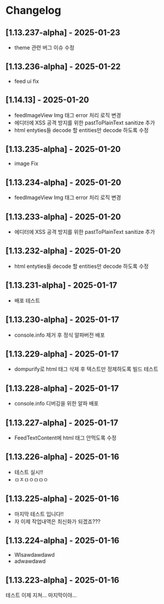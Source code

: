 # Changelog

## [1.13.237-alpha] - 2025-01-23
- theme 관련 버그 이슈 수정


## [1.13.236-alpha] - 2025-01-22
- feed ui fix
  
## [1.14.13] - 2025-01-20
- feedImageView Img 태그 error 처리 로직 변경
- 에디터에 XSS 공격 방지를 위한 pastToPlainText sanitize 추가
- html entyties들 decode 할 entities만 decode 하도록 수정


## [1.13.235-alpha] - 2025-01-20
- image Fix


## [1.13.234-alpha] - 2025-01-20
- feedImageView Img 태그 error 처리 로직 변경


## [1.13.233-alpha] - 2025-01-20
- 에디터에 XSS 공격 방지를 위한 pastToPlainText sanitize 추가


## [1.13.232-alpha] - 2025-01-20
- html entyties들 decode 할 entities만 decode 하도록 수정


## [1.13.231-alpha] - 2025-01-17
- 배포 테스트 


## [1.13.230-alpha] - 2025-01-17
- console.info 제거 후 정식 알파버전 배포


## [1.13.229-alpha] - 2025-01-17
- dompurify로 html 태그 삭제 후 텍스트만 정제하도록 빌드 테스트


## [1.13.228-alpha] - 2025-01-17
- console.info 디버깅을 위한 알파 배포


## [1.13.227-alpha] - 2025-01-17
- FeedTextContent에 html 태그 안먹도록 수정


## [1.13.226-alpha] - 2025-01-16
- 테스트 실시!!
- ㅁㅈㅁㅇㅁㅁㅇ


## [1.13.225-alpha] - 2025-01-16
- 마지막 테스트 입니다!!
- 자 이제 작업내역은 최신화가 되겠죠???


## [1.13.224-alpha] - 2025-01-16
- Wlsawdawdawd
- adwawdawd


## [1.13.223-alpha] - 2025-01-16
테스트 이제 지쳐...
마지막이야...

